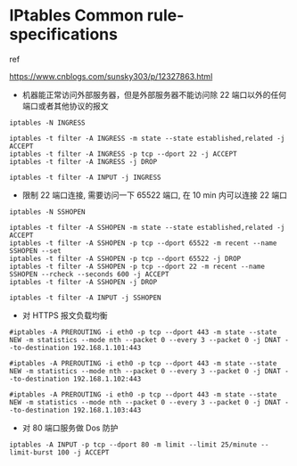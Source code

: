 # IPtables Common rule-specifications

ref

https://www.cnblogs.com/sunsky303/p/12327863.html



- 机器能正常访问外部服务器，但是外部服务器不能访问除 22 端口以外的任何端口或者其他协议的报文

```
iptables -N INGRESS

iptables -t filter -A INGRESS -m state --state established,related -j ACCEPT
iptables -t filter -A INGRESS -p tcp --dport 22 -j ACCEPT
iptables -t filter -A INGRESS -j DROP

iptables -t filter -A INPUT -j INGRESS
```

- 限制 22 端口连接, 需要访问一下 65522 端口, 在 10 min 内可以连接 22 端口

```
iptables -N SSHOPEN

iptables -t filter -A SSHOPEN -m state --state established,related -j ACCEPT
iptables -t filter -A SSHOPEN -p tcp --dport 65522 -m recent --name SSHOPEN --set
iptables -t filter -A SSHOPEN -p tcp --dport 65522 -j DROP
iptables -t filter -A SSHOPEN -p tcp --dport 22 -m recent --name SSHOPEN --rcheck --seconds 600 -j ACCEPT
iptables -t filter -A SSHOPEN -j DROP

iptables -t filter -A INPUT -j SSHOPEN
```

- 对 HTTPS 报文负载均衡

```
#iptables -A PREROUTING -i eth0 -p tcp --dport 443 -m state --state NEW -m statistics --mode nth --packet 0 --every 3 --packet 0 -j DNAT --to-destination 192.168.1.101:443

#iptables -A PREROUTING -i eth0 -p tcp --dport 443 -m state --state NEW -m statistics --mode nth --packet 0 --every 3 --packet 0 -j DNAT --to-destination 192.168.1.102:443

#iptables -A PREROUTING -i eth0 -p tcp --dport 443 -m state --state NEW -m statistics --mode nth --packet 0 --every 3 --packet 0 -j DNAT --to-destination 192.168.1.103:443
```

- 对 80 端口服务做 Dos 防护

```
iptables -A INPUT -p tcp --dport 80 -m limit --limit 25/minute --limit-burst 100 -j ACCEPT
```

